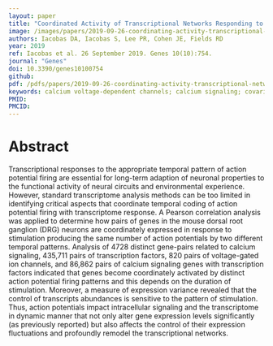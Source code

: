 ```yaml
---
layout: paper
title: "Coordinated Activity of Transcriptional Networks Responding to the Pattern of Action Potential Firing in Neurons"
image: /images/papers/2019-09-26-coordinating-activity-transcriptional-networks.png
authors: Iacobas DA, Iacobas S, Lee PR, Cohen JE, Fields RD
year: 2019
ref: Iacobas et al. 26 September 2019. Genes 10(10):754.
journal: "Genes"
doi: 10.3390/genes10100754
github:
pdf: /pdfs/papers/2019-09-26-coordinating-activity-transcriptional-networks.pdf
keywords: calcium voltage-dependent channels; calcium signaling; covariance analysis; DRG neurons; gene expression variability; potassium voltage-gated channels; sodium voltage-gated channels; transcription factors
PMID: 
PMCID: 
---
```


# Abstract

Transcriptional responses to the appropriate temporal pattern of action potential firing are essential for long-term adaption of neuronal properties to the functional activity of neural circuits and environmental experience. However, standard transcriptome analysis methods can be too limited in identifying critical aspects that coordinate temporal coding of action potential firing with transcriptome response. A Pearson correlation analysis was applied to determine how pairs of genes in the mouse dorsal root ganglion (DRG) neurons are coordinately expressed in response to stimulation producing the same number of action potentials by two different temporal patterns. Analysis of 4728 distinct gene-pairs related to calcium signaling, 435,711 pairs of transcription factors, 820 pairs of voltage-gated ion channels, and 86,862 pairs of calcium signaling genes with transcription factors indicated that genes become coordinately activated by distinct action potential firing patterns and this depends on the duration of stimulation. Moreover, a measure of expression variance revealed that the control of transcripts abundances is sensitive to the pattern of stimulation. Thus, action potentials impact intracellular signaling and the transcriptome in dynamic manner that not only alter gene expression levels significantly (as previously reported) but also affects the control of their expression fluctuations and profoundly remodel the transcriptional networks.